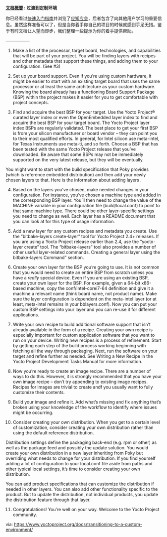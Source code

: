 **[文档概要][1] : 过渡到定制环境** 

你已经看过[快速入门指南][2]并浏览了[应知应会][3]，后者包含了向其他用户学习的重要信息。虽然这样准备可以了，但是当你着手你自己的项目的时候就感到手足无措。鉴于有时文档让人望而却步，我们整理一些提示为你的着手提供帮助。

—————–

1. Make a list of the processor, target board, technologies, and capabilities that will be part of your project. You will be finding layers with recipes and other metadata that support these things, and adding them to your configuration. (See #3)

2. Set up your board support. Even if you’re using custom hardware, it might be easier to start with an existing target board that uses the same processor or at least the same architecture as your custom hardware. Knowing the board already has a functioning Board Support Package (BSP) within the project makes it easier for you to get comfortable with project concepts.

3. Find and acquire the best BSP for your target. Use the Yocto Project® curated layer index or even the OpenEmbedded layer index to find and acquire the best BSP for your target board. The Yocto Project layer index BSPs are regularly validated. The best place to get your first BSP is from your silicon manufacturer or board vendor – they can point you to their most qualified efforts. In general, for Intel silicon use meta-intel, for Texas Instruments use meta-ti, and so forth. Choose a BSP that has been tested with the same Yocto Project release that you’ve downloaded. Be aware that some BSPs may not be immediately supported on the very latest release, but they will be eventually.

You might want to start with the build specification that Poky provides (which is reference embedded distribution) and then add your newly chosen layers to that. Here is the information about adding layers .

4. Based on the layers you’ve chosen, make needed changes in your configuration. For instance, you’ve chosen a machine type and added in the corresponding BSP layer. You’ll then need to change the value of the MACHINE variable in your configuration file (build/local.conf) to point to that same machine type. There could be other layer-specific settings you need to change as well. Each layer has a README document that you can look at for this type of usage information.

5. Add a new layer for any custom recipes and metadata you create. Use the “bitbake-layers create-layer” tool for Yocto Project 2.4+ releases. If you are using a Yocto Project release earlier than 2.4, use the “yocto-layer create” tool. The “bitbake-layers” tool also provides a number of other useful layer-related commands. Creating a general layer using the bitbake-layers Command” section.

6. Create your own layer for the BSP you’re going to use. It is not common that you would need to create an entire BSP from scratch unless you have a *really* special device. Even if you are using an existing BSP, create your own layer for the BSP. For example, given a 64-bit x86-based machine, copy the conf/intel-corei7-64 definition and give it a machine a relevant name (think board name, not product name). Make sure the layer configuration is dependent on the meta-intel layer (or at least, meta-intel remains in your bblayers.conf). Now you can put your custom BSP settings into your layer and you can re-use it for different applications.

7. Write your own recipe to build additional software support that isn’t already available in the form of a recipe. Creating your own recipe is especially important for custom application software that you want to run on your device. Writing new recipes is a process of refinement. Start by getting each step of the build process working beginning with fetching all the way through packaging. Next, run the software on your target and refine further as needed. See Writing a New Recipe in the Yocto Project Development Tasks Manual for more information.

8. Now you’re ready to create an image recipe. There are a number of ways to do this. However, it is strongly recommended that you have your own image recipe – don’t try appending to existing image recipes. Recipes for images are trivial to create andf you usually want to fully customize their contents.

9. Build your image and refine it. Add what’s missing and fix anything that’s broken using your knowledge of the workflow to identify where issues might be occurring.

10. Consider creating your own distribution. When you get to a certain level of customization, consider creating your own distribution rather than using the default reference distribution.

Distribution settings define the packaging back-end (e.g. rpm or other) as well as the package feed and possibly the update solution. You would create your own distribution in a new layer inheriting from Poky but overriding what needs to change for your distribution. If you find yourself adding a lot of configuration to your local.conf file aside from paths and other typical local settings, it’s time to consider creating your own distribution.

You can add product specifications that can customize the distribution if needed in other layers. You can also add other functionality specific to the product. But to update the distribution, not individual products, you update the distribution feature through that layer.

11. Congratulations! You’re well on your way. Welcome to the Yocto Project community.

via: https://www.yoctoproject.org/docs/transitioning-to-a-custom-environment/

[1]: https://github.com/guevaraya/Yocto_doc
[2]: http://www.yoctoproject.org/docs/2.4/yocto-project-qs/yocto-project-qs.html
[3]: what-i-wish-id-known/what-i-wish-id-known.md
